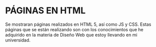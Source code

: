 # PÁGINAS EN HTML
Se mostraran páginas realizados en HTML 5, así como JS y CSS. Estas páginas que se están realizando son con los conocimientos que he adquirido en la materia de Diseño Web que estoy llevando en mi universidad.
